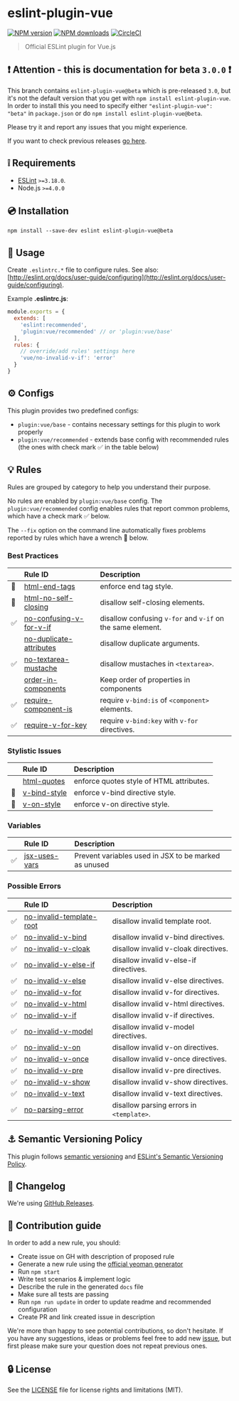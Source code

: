 # eslint-plugin-vue

[![NPM version](https://img.shields.io/npm/v/eslint-plugin-vue.svg?style=flat)](https://npmjs.org/package/eslint-plugin-vue)
[![NPM downloads](https://img.shields.io/npm/dm/eslint-plugin-vue.svg?style=flat)](https://npmjs.org/package/eslint-plugin-vue)
[![CircleCI](https://circleci.com/gh/vuejs/eslint-plugin-vue.svg?style=svg)](https://circleci.com/gh/vuejs/eslint-plugin-vue)

> Official ESLint plugin for Vue.js

## :exclamation: Attention - this is documentation for beta `3.0.0` :exclamation:

This branch contains `eslint-plugin-vue@beta` which is pre-released `3.0`, but it's not the default version that you get with `npm install eslint-plugin-vue`. In order to install this you need to specify either `"eslint-plugin-vue": "beta"` in `package.json` or do `npm install eslint-plugin-vue@beta`.

Please try it and report any issues that you might experience.

If you want to check previous releases [go here](https://github.com/vuejs/eslint-plugin-vue/releases).

## :grey_exclamation: Requirements

- [ESLint](http://eslint.org/) `>=3.18.0`.
- Node.js `>=4.0.0`

## :cd: Installation

```
npm install --save-dev eslint eslint-plugin-vue@beta
```

## :rocket: Usage

Create `.eslintrc.*` file to configure rules. See also: [http://eslint.org/docs/user-guide/configuring](http://eslint.org/docs/user-guide/configuring).

Example **.eslintrc.js**:

```javascript
module.exports = {
  extends: [
    'eslint:recommended',
    'plugin:vue/recommended' // or 'plugin:vue/base'
  ],
  rules: {
    // override/add rules' settings here
    'vue/no-invalid-v-if': 'error'
  }
}
```

## ⚙ Configs

This plugin provides two predefined configs:
- `plugin:vue/base` - contains necessary settings for this plugin to work properly
- `plugin:vue/recommended` - extends base config with recommended rules (the ones with check mark :white_check_mark: in the table below)

## :bulb: Rules

Rules are grouped by category to help you understand their purpose.

No rules are enabled by `plugin:vue/base` config. The `plugin:vue/recommended` config enables rules that report common problems, which have a check mark :white_check_mark: below.

The `--fix` option on the command line automatically fixes problems reported by rules which have a wrench :wrench: below.

<!--RULES_TABLE_START-->

### Best Practices

|    | Rule ID | Description |
|:---|:--------|:------------|
| :wrench: | [html-end-tags](./docs/rules/html-end-tags.md) | enforce end tag style. |
| :wrench: | [html-no-self-closing](./docs/rules/html-no-self-closing.md) | disallow self-closing elements. |
| :white_check_mark: | [no-confusing-v-for-v-if](./docs/rules/no-confusing-v-for-v-if.md) | disallow confusing `v-for` and `v-if` on the same element. |
|  | [no-duplicate-attributes](./docs/rules/no-duplicate-attributes.md) | disallow duplicate arguments. |
| :white_check_mark: | [no-textarea-mustache](./docs/rules/no-textarea-mustache.md) | disallow mustaches in `<textarea>`. |
|  | [order-in-components](./docs/rules/order-in-components.md) | Keep order of properties in components |
| :white_check_mark: | [require-component-is](./docs/rules/require-component-is.md) | require `v-bind:is` of `<component>` elements. |
| :white_check_mark: | [require-v-for-key](./docs/rules/require-v-for-key.md) | require `v-bind:key` with `v-for` directives. |


### Stylistic Issues

|    | Rule ID | Description |
|:---|:--------|:------------|
|  | [html-quotes](./docs/rules/html-quotes.md) | enforce quotes style of HTML attributes. |
| :wrench: | [v-bind-style](./docs/rules/v-bind-style.md) | enforce v-bind directive style. |
| :wrench: | [v-on-style](./docs/rules/v-on-style.md) | enforce v-on directive style. |


### Variables

|    | Rule ID | Description |
|:---|:--------|:------------|
| :white_check_mark: | [jsx-uses-vars](./docs/rules/jsx-uses-vars.md) | Prevent variables used in JSX to be marked as unused |


### Possible Errors

|    | Rule ID | Description |
|:---|:--------|:------------|
| :white_check_mark: | [no-invalid-template-root](./docs/rules/no-invalid-template-root.md) | disallow invalid template root. |
| :white_check_mark: | [no-invalid-v-bind](./docs/rules/no-invalid-v-bind.md) | disallow invalid v-bind directives. |
| :white_check_mark: | [no-invalid-v-cloak](./docs/rules/no-invalid-v-cloak.md) | disallow invalid v-cloak directives. |
| :white_check_mark: | [no-invalid-v-else-if](./docs/rules/no-invalid-v-else-if.md) | disallow invalid v-else-if directives. |
| :white_check_mark: | [no-invalid-v-else](./docs/rules/no-invalid-v-else.md) | disallow invalid v-else directives. |
| :white_check_mark: | [no-invalid-v-for](./docs/rules/no-invalid-v-for.md) | disallow invalid v-for directives. |
| :white_check_mark: | [no-invalid-v-html](./docs/rules/no-invalid-v-html.md) | disallow invalid v-html directives. |
| :white_check_mark: | [no-invalid-v-if](./docs/rules/no-invalid-v-if.md) | disallow invalid v-if directives. |
| :white_check_mark: | [no-invalid-v-model](./docs/rules/no-invalid-v-model.md) | disallow invalid v-model directives. |
| :white_check_mark: | [no-invalid-v-on](./docs/rules/no-invalid-v-on.md) | disallow invalid v-on directives. |
| :white_check_mark: | [no-invalid-v-once](./docs/rules/no-invalid-v-once.md) | disallow invalid v-once directives. |
| :white_check_mark: | [no-invalid-v-pre](./docs/rules/no-invalid-v-pre.md) | disallow invalid v-pre directives. |
| :white_check_mark: | [no-invalid-v-show](./docs/rules/no-invalid-v-show.md) | disallow invalid v-show directives. |
| :white_check_mark: | [no-invalid-v-text](./docs/rules/no-invalid-v-text.md) | disallow invalid v-text directives. |
| :white_check_mark: | [no-parsing-error](./docs/rules/no-parsing-error.md) | disallow parsing errors in `<template>`. |

<!--RULES_TABLE_END-->

## :anchor: Semantic Versioning Policy

This plugin follows [semantic versioning](http://semver.org/) and [ESLint's Semantic Versioning Policy](https://github.com/eslint/eslint#semantic-versioning-policy).

## :newspaper: Changelog

We're using [GitHub Releases](https://github.com/vuejs/eslint-plugin-vue/releases).

## :beers: Contribution guide

In order to add a new rule, you should:
- Create issue on GH with description of proposed rule
- Generate a new rule using the [official yeoman generator](https://github.com/eslint/generator-eslint)
- Run `npm start`
- Write test scenarios & implement logic
- Describe the rule in the generated `docs` file
- Make sure all tests are passing
- Run `npm run update` in order to update readme and recommended configuration
- Create PR and link created issue in description

We're more than happy to see potential contributions, so don't hesitate. If you have any suggestions, ideas or problems feel free to add new [issue](https://github.com/vuejs/eslint-plugin-vue/issues), but first please make sure your question does not repeat previous ones.

## :lock: License

See the [LICENSE](LICENSE) file for license rights and limitations (MIT).
